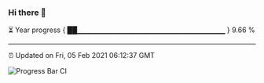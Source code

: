 ### Hi there 👋

⏳ Year progress { ██▁▁▁▁▁▁▁▁▁▁▁▁▁▁▁▁▁▁▁▁▁▁▁▁▁▁▁▁ } 9.66 %

---

⏰ Updated on Fri, 05 Feb 2021 06:12:37 GMT

![Progress Bar CI](https://github.com/liununu/liununu/workflows/Progress%20Bar%20CI/badge.svg)
